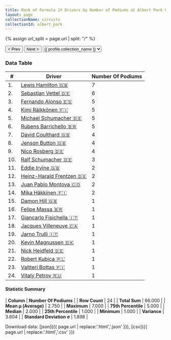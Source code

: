 ```yaml
---
title: Rank of Formula 1® Drivers by Number of Podiums at Albert Park Grand Prix Circuit
layout: page
collectionName: circuits
collectionId: albert_park
---
```


{% assign url_split = page.url | split: "/" %}
<div id="collection-navigation">
<button onclick="selector.options[selector.selectedIndex-1].value && (window.location = selector.options[selector.selectedIndex-1].value);">&lt; Prev</button>
<button onclick="selector.options[selector.selectedIndex+1].value && (window.location = selector.options[selector.selectedIndex+1].value);">Next &gt;</button>
<select id="selector" onchange="this.options[this.selectedIndex].value && (window.location = this.options[this.selectedIndex].value);">
  {% for collectionId in site.data[page.collectionName].refs %}
    {% if collectionId == page.collectionId %}
      {% assign selected = "selected" %}
    {% else %}
      {% assign selected = "" %}
    {% endif %}
    {% assign profile = site.data[page.collectionName][collectionId].profile %}
    <option value="/f1/{{ page.collectionName }}/{{ collectionId }}/{{ url_split[4] }}" {{ selected }}>{{ profile.collection_name }}</option>
  {% endfor %}
</select>
</div>

<canvas id="chart" width="400" height="180"></canvas>
<script>
var data = {
    "datasets": [
        {
            "backgroundColor": [
                "#9C8E8D",
                "#9C8E8D",
                "#9C8E8D",
                "#9C8E8D",
                "#9C8E8D",
                "#9C8E8D",
                "#9C8E8D",
                "#9C8E8D",
                "#9C8E8D",
                "#9C8E8D",
                "#9C8E8D",
                "#9C8E8D",
                "#9C8E8D",
                "#9C8E8D",
                "#9C8E8D",
                "#9C8E8D",
                "#9C8E8D",
                "#9C8E8D",
                "#9C8E8D",
                "#9C8E8D",
                "#9C8E8D",
                "#9C8E8D",
                "#9C8E8D",
                "#9C8E8D"
            ],
            "borderColor": [
                "#1D181E",
                "#1D181E",
                "#1D181E",
                "#1D181E",
                "#1D181E",
                "#1D181E",
                "#1D181E",
                "#1D181E",
                "#1D181E",
                "#1D181E",
                "#1D181E",
                "#1D181E",
                "#1D181E",
                "#1D181E",
                "#1D181E",
                "#1D181E",
                "#1D181E",
                "#1D181E",
                "#1D181E",
                "#1D181E",
                "#1D181E",
                "#1D181E",
                "#1D181E",
                "#1D181E"
            ],
            "borderWidth": 1,
            "data": [
                7.0,
                6.0,
                5.0,
                5.0,
                5.0,
                5.0,
                4.0,
                4.0,
                4.0,
                3.0,
                2.0,
                2.0,
                2.0,
                2.0,
                1.0,
                1.0,
                1.0,
                1.0,
                1.0,
                1.0,
                1.0,
                1.0,
                1.0,
                1.0
            ],
            "label": "Number Of Podiums"
        }
    ],
    "labels": [
        "Lewis Hamilton",
        "Sebastian Vettel",
        "Fernando Alonso",
        "Kimi Räikkönen",
        "Michael Schumacher",
        "Rubens Barrichello",
        "David Coulthard",
        "Jenson Button",
        "Nico Rosberg",
        "Ralf Schumacher",
        "Eddie Irvine",
        "Heinz-Harald Frentzen",
        "Juan Pablo Montoya",
        "Mika Häkkinen",
        "Damon Hill",
        "Felipe Massa",
        "Giancarlo Fisichella",
        "Jacques Villeneuve",
        "Jarno Trulli",
        "Kevin Magnussen",
        "Nick Heidfeld",
        "Robert Kubica",
        "Valtteri Bottas",
        "Vitaly Petrov"
    ]
};
var options = {
  legend: {
    display: false
  },
  scales: {
    xAxes: [{
      ticks: {
        beginAtZero: true,
        maxRotation: 180,
        display: window.innerWidth > 800
      }
    }],
    yAxes: [{
      ticks: {
        beginAtZero: true
      }
    }]
  },
  onResize: function(chart, size) {
    chart.options.scales.xAxes[0].ticks.display = size.width > 800;
  }
};
var chart = new Chart("chart", {
    data: data,
    type: 'bar',
    options: options
});
</script>



### Data Table

| # | Driver | Number Of Podiums |
|--|--|--|
| 1. | [Lewis Hamilton 🇬🇧](/f1/drivers/hamilton) | 7 |
| 2. | [Sebastian Vettel 🇩🇪](/f1/drivers/vettel) | 6 |
| 3. | [Fernando Alonso 🇪🇸](/f1/drivers/alonso) | 5 |
| 4. | [Kimi Räikkönen 🇫🇮](/f1/drivers/raikkonen) | 5 |
| 5. | [Michael Schumacher 🇩🇪](/f1/drivers/michael_schumacher) | 5 |
| 6. | [Rubens Barrichello 🇧🇷](/f1/drivers/barrichello) | 5 |
| 7. | [David Coulthard 🇬🇧](/f1/drivers/coulthard) | 4 |
| 8. | [Jenson Button 🇬🇧](/f1/drivers/button) | 4 |
| 9. | [Nico Rosberg 🇩🇪](/f1/drivers/rosberg) | 4 |
| 10. | [Ralf Schumacher 🇩🇪](/f1/drivers/ralf_schumacher) | 3 |
| 11. | [Eddie Irvine 🇬🇧](/f1/drivers/irvine) | 2 |
| 12. | [Heinz-Harald Frentzen 🇩🇪](/f1/drivers/frentzen) | 2 |
| 13. | [Juan Pablo Montoya 🇨🇴](/f1/drivers/montoya) | 2 |
| 14. | [Mika Häkkinen 🇫🇮](/f1/drivers/hakkinen) | 2 |
| 15. | [Damon Hill 🇬🇧](/f1/drivers/damon_hill) | 1 |
| 16. | [Felipe Massa 🇧🇷](/f1/drivers/massa) | 1 |
| 17. | [Giancarlo Fisichella 🇮🇹](/f1/drivers/fisichella) | 1 |
| 18. | [Jacques Villeneuve 🇨🇦](/f1/drivers/villeneuve) | 1 |
| 19. | [Jarno Trulli 🇮🇹](/f1/drivers/trulli) | 1 |
| 20. | [Kevin Magnussen 🇩🇰](/f1/drivers/kevin_magnussen) | 1 |
| 21. | [Nick Heidfeld 🇩🇪](/f1/drivers/heidfeld) | 1 |
| 22. | [Robert Kubica 🇵🇱](/f1/drivers/kubica) | 1 |
| 23. | [Valtteri Bottas 🇫🇮](/f1/drivers/bottas) | 1 |
| 24. | [Vitaly Petrov 🇷🇺](/f1/drivers/petrov) | 1 |

#### Statistic Summary

| **Column** | **Number Of Podiums** |
| **Row Count** | 24 |
| **Total Sum** | 66.000 |
| **Mean μ (Average)** | 2.750 |
| **Maximum** | 7.000 |
| **75th Percentile** | 5.000 |
| **Median** | 2.000 |
| **25th Percentile** | 1.000 |
| **Minimum** | 1.000 |
| **Variance** | 3.604 |
| **Standard Deviation σ** | 1.898 |

Download data: [json]({{ page.url | replace:'.html','.json' }}), [csv]({{ page.url | replace:'.html','.csv' }})
